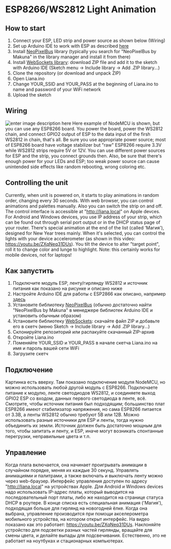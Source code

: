 # ESP8266/WS2812 Light Animation
## How to start
1. Connect your ESP, LED strip and power source as shown below (Wiring)
1. Set up Arduino IDE to work with ESP as described [here](https://randomnerdtutorials.com/how-to-install-esp8266-board-arduino-ide/)
1. Install [NeoPixelBus](https://github.com/Makuna/NeoPixelBus) library (typically you search for "NeoPixelBus by Makuna" in the library manager and install it from there)
1. Install [WebSockets library](https://github.com/Links2004/arduinoWebSockets/tree/ATmega): download ZIP file and add it to the sketch with Arduino IDE (Sketch menu -> Include library -> Add .ZIP library...)
1. Clone the repository (or download and unpack ZIP)
1. Open Liana.ino
1. Change YOUR_SSID and YOUR_PASS at the beginning of Liana.ino to name and password of your WiFi network
1. Upload the sketch

## Wiring
![enter image description here](https://raw.githubusercontent.com/Vasil-Pahomov/Liana/master/Diagram.png)
Here example of NodeMCU is shown, but you can use any ESP8266 board. You power the board, power the WS2812 chain, and connect GPIO2 output of ESP to the data input of the firsh WS2812 in chain, that's all.
Be sure you use appropriate power source; most of ESP8266 board have voltage stabilizer but "raw" ESP8266 require 3.3V while WS2812 strips require 5V or 12V. You can use different power sources for ESP and the strip, you connect grounds then. Also, be sure that there's enough power for your LEDs and ESP; too weak power source can cause unintended side effects like random rebooting, wrong coloring etc.

## Controlling the unit
Currently, when unit is powered on, it starts to play animations in random order, changing every 30 seconds. With web browser, you can control animations and palettes manually. Also you can switch the strip on and off.
The control interface is accessible at "http://liana.local" on Apple devces. For Android and Windows devices, you use IP address of your strip, which can be found out through serial port output or in the DHCP status page of your router.
There's special animation at the end of the list (called 'Магия'), designed for New Year trees mainly. When it's selected, you can control the lights with your device accelerometer (as shown in this video: https://youtu.be/ZXqNeq31DUs). You tilt the device to alter "target point", roll it to change color and lunge to highlight.
Note: this certainly works for mobile devices, not for laptops!

## Как запустить
1. Подключите модуль ESP, ленту/гирлянду WS2812 и источник питания как показано на рисунке и описано ниже
1. Настройте Arduino IDE для работы с ESP2866 как описано, например [здесь](http://geekmatic.in.ua/Arduino_IDE_with_WiFi_ESP8266)
1. Установите библиотеку [NeoPixelBus](https://github.com/Makuna/NeoPixelBus) (обычно достаточно найти "NeoPixelBus by Makuna" в менеджере библиотек Arduino IDE и установить обычным образом)
1. Установите библиотеку [WebSockets](https://github.com/Links2004/arduinoWebSockets/tree/ATmega): скачайте файл ZIP и добавьте его в скетч (меню Sketch -> Include library -> Add .ZIP library...)
1. Склонируйте репозиторий или распакуйте скачанный ZIP-архив
1. Откройте Liana.ino
1. Поменяйте YOUR_SSID и YOUR_PASS в начале скетча Liana.ino на имя и пароль вашей сети WiFi
1. Загрузите скетч

## Подключение
Картинка есть вверху. Там показано подключение модуля NodeMCU, но можно использовать любой другой модуль с ESP8266. Подключаете питание к модулю, ленте светодиодов WS2812, и соединяете выход GPIO2 ESP со входом, данных первого светодиода в ленте, всё.
Смотрите, чтобы источник питания был подходящим; большинство плат ESP8266 имеют стабилизатор напряжения, но сама ESP8266 питается от 3.3В, а ленты WS2812 обычно требуют 5В или 12В. Можно использовать разные источники для ESP и ленты, тогда нужно объединить их земли. 
Источник должен быть достаточно мощным для того, чтобы запитать и ленту, и ESP, иначе могут возникать спонтанные перегрузки, неправильные цвета и т.п.

## Управление
Когда плата включается, она начинает проигрывать анимации в случайном порядке, меняя их каждые 30 секунд. Управлять анимациями и палитрами, а также включать и выключать ленту можно через web-браузер.
Интерфейс управления доступен по адресу "http://liana.local" на устройствах Apple. Для Android и Windows devices надо использовать IP-адрес платы, который выводится на последовательный порт платы, либо же находится на странице статуса DHCP в роутере.
В конце списка есть специальная анимация ('Магия'), подходящая больше для гирлянд на новогодней ёлке. Когда она выбрана, управление производится при помощи акселерометра мобильного устройства, на котором открыт интерфейс. На видео показано как это работает: https://youtu.be/ZXqNeq31DUs. Наклоняйте устройство для подсветки разных частей гирлянды, вращайте для смены цвета, и делайте выпады для подсвечивания.
Естественно, это не работает на ноутбуках и стационарных компьютерах.
